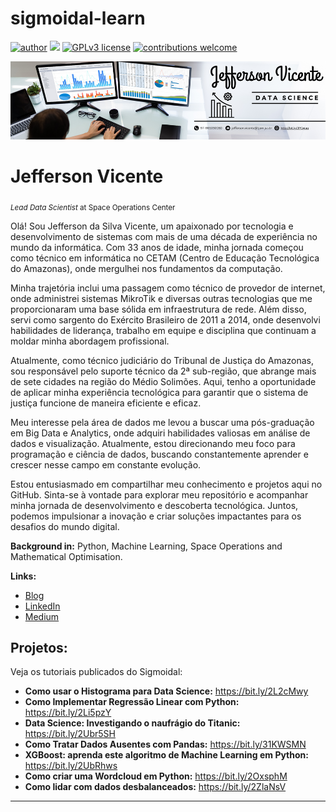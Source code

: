 # sigmoidal-learn
[![author](https://img.shields.io/badge/author-carlosfab-red.svg)](https://www.linkedin.com/in/jefferson-silva-684a27210/) [![](https://img.shields.io/badge/python-3.7+-blue.svg)](https://www.python.org/downloads/release/python-365/) [![GPLv3 license](https://img.shields.io/badge/License-GPLv3-blue.svg)](http://perso.crans.org/besson/LICENSE.html) [![contributions welcome](https://img.shields.io/badge/contributions-welcome-brightgreen.svg?style=flat)](https://github.com/carlosfab/data_science/issues)

<p align="center">
  <img src="banner.png" >
</p>

# Jefferson Vicente
<sub>*Lead Data Scientist* at Space Operations Center</sub>

Olá! Sou Jefferson da Silva Vicente, um apaixonado por tecnologia e desenvolvimento de sistemas com mais de uma década de experiência no mundo da informática. Com 33 anos de idade, minha jornada começou como técnico em informática no CETAM (Centro de Educação Tecnológica do Amazonas), onde mergulhei nos fundamentos da computação.

Minha trajetória inclui uma passagem como técnico de provedor de internet, onde administrei sistemas MikroTik e diversas outras tecnologias que me proporcionaram uma base sólida em infraestrutura de rede. Além disso, servi como sargento do Exército Brasileiro de 2011 a 2014, onde desenvolvi habilidades de liderança, trabalho em equipe e disciplina que continuam a moldar minha abordagem profissional.

Atualmente, como técnico judiciário do Tribunal de Justiça do Amazonas, sou responsável pelo suporte técnico da 2ª sub-região, que abrange mais de sete cidades na região do Médio Solimões. Aqui, tenho a oportunidade de aplicar minha experiência tecnológica para garantir que o sistema de justiça funcione de maneira eficiente e eficaz.

Meu interesse pela área de dados me levou a buscar uma pós-graduação em Big Data e Analytics, onde adquiri habilidades valiosas em análise de dados e visualização. Atualmente, estou direcionando meu foco para programação e ciência de dados, buscando constantemente aprender e crescer nesse campo em constante evolução.

Estou entusiasmado em compartilhar meu conhecimento e projetos aqui no GitHub. Sinta-se à vontade para explorar meu repositório e acompanhar minha jornada de desenvolvimento e descoberta tecnológica. Juntos, podemos impulsionar a inovação e criar soluções impactantes para os desafios do mundo digital.

**Background in:** Python, Machine Learning, Space Operations and Mathematical Optimisation.

**Links:**
* [Blog](https://sigmoidal.ai)
* [LinkedIn](https://www.linkedin.com/in/jefferson-silva-684a27210)
* [Medium](https://www.medium.com)


## Projetos:
Veja os tutoriais publicados do Sigmoidal:

* **Como usar o Histograma para Data Science:** https://bit.ly/2L2cMwy
* **Como Implementar Regressão Linear com Python:** https://bit.ly/2Li5pzY
* **Data Science: Investigando o naufrágio do Titanic:** https://bit.ly/2Ubr5SH
* **Como Tratar Dados Ausentes com Pandas:** https://bit.ly/31KWSMN
* **XGBoost: aprenda este algoritmo de Machine Learning em Python:** https://bit.ly/2UbRhws
* **Como criar uma Wordcloud em Python:** https://bit.ly/2OxsphM
* **Como lidar com dados desbalanceados:** https://bit.ly/2ZlaNsV

---

